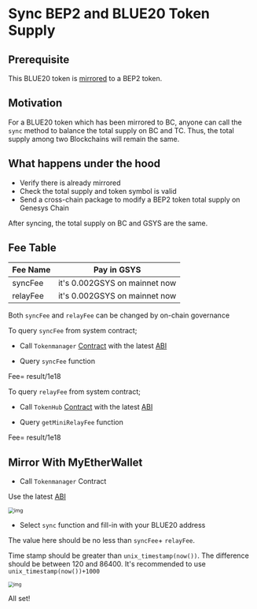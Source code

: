 # Sync BEP2 and BLUE20 Token Supply

## Prerequisite

This BLUE20 token is [mirrored](./mirror.md) to a BEP2 token.

## Motivation

For a BLUE20 token which has been mirrored to BC, anyone can call the `sync` method to balance the total supply on BC and TC. Thus, the total supply among two Blockchains will remain the same.

## What happens under the hood

- Verify there is already mirrored
- Check the total supply and token symbol is valid
- Send a cross-chain package to modify a BEP2 token total supply on Genesys Chain

After syncing, the total supply on BC and GSYS are the same.

## Fee Table

| Fee Name    | Pay in GSYS |
| ----------- | ---------------------------- |
| syncFee     | it's 0.002GSYS on mainnet now |
| relayFee    | it's 0.002GSYS on mainnet now |

Both `syncFee` and `relayFee` can be changed by on-chain governance

To query `syncFee` from system contract;

- Call `Tokenmanager` [Contract](https://testnet-explorer.genesys.network/address/0x0000000000000000000000000000000000001008#writeContract) with the latest [ABI](https://github.com/githubusername/githubrepo-genesis-contract/blob/master/abi/tokenmanager.abi )

- Query `syncFee` function

Fee= result/1e18

To query `relayFee` from system contract;

- Call `TokenHub` [Contract](https://testnet-explorer.genesys.network/address/0x0000000000000000000000000000000000001008#writeContract) with the latest [ABI](https://github.com/githubusername/githubrepo-genesis-contract/blob/master/abi/tokenhub.abi )

- Query `getMiniRelayFee` function

Fee= result/1e18

## Mirror With MyEtherWallet

- Call `Tokenmanager` Contract

Use the latest [ABI](https://github.com/githubusername/githubrepo-genesis-contract/blob/master/abi/tokenmanager.abi )

<img src="https://lh5.googleusercontent.com/SYyvWVcLHELSE72JSXqBwMJB6Y50jMz5HgH6irmCbyxGwr-W_Hz-vbm4IqWXAqE2hvCAXaqNKfs28ZhGFtMrMrDgWvDfEkHPunnSuxSKPpLBtuxmiX-b5yRjfczENJxKDrqSAYWy" alt="img" style="zoom:75%;" />

- Select `sync` function and fill-in with your BLUE20 address

The value here should be no less than  `syncFee`+ `relayFee`.

Time stamp should be greater than `unix_timestamp(now())`. The difference should be between 120 and 86400. It's recommended to use `unix_timestamp(now())+1000`

<img src="https://lh5.googleusercontent.com/EIgRKIBY8unMsuSBa88jY_EXdJeO1WtaXTQLV905AZmPJDsN72chHcPZrDEWOeD8m1a1awEwP43Uh0eFURLXSKQvnfc3J9YzWLYuBvAeVwIwicKfLUZlCkvkR0NdWxkYWAQKa3Ii" alt="img" style="zoom:67%;" />

All set!